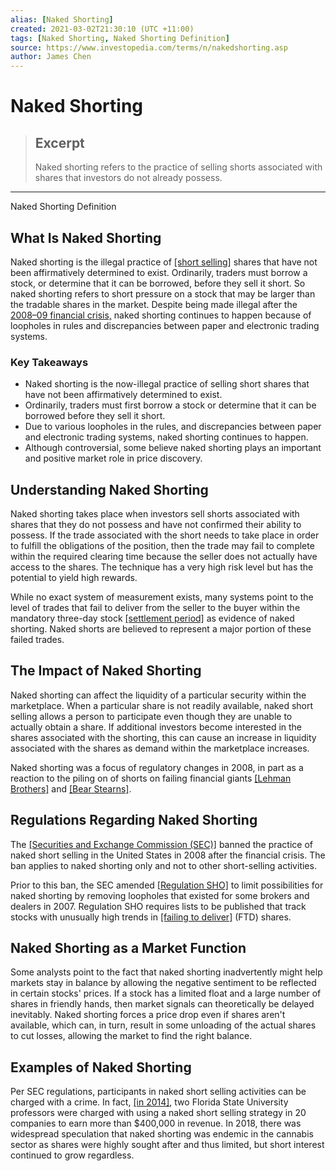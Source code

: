 ```yaml
---
alias: [Naked Shorting]
created: 2021-03-02T21:30:10 (UTC +11:00)
tags: [Naked Shorting, Naked Shorting Definition]
source: https://www.investopedia.com/terms/n/nakedshorting.asp
author: James Chen
---
```


# Naked Shorting

> ## Excerpt
> Naked shorting refers to the practice of selling shorts associated with shares that investors do not already possess.

---

Naked Shorting Definition
## What Is Naked Shorting

Naked shorting is the illegal practice of [[short selling]](https://www.investopedia.com/terms/s/shortselling.asp) shares that have not been affirmatively determined to exist. Ordinarily, traders must borrow a stock, or determine that it can be borrowed, before they sell it short. So naked shorting refers to short pressure on a stock that may be larger than the tradable shares in the market. Despite being made illegal after the [2008–09 financial crisis,](https://www.investopedia.com/terms/g/great-recession.asp) naked shorting continues to happen because of loopholes in rules and discrepancies between paper and electronic trading systems.

### Key Takeaways

-   Naked shorting is the now-illegal practice of selling short shares that have not been affirmatively determined to exist. 
-   Ordinarily, traders must first borrow a stock or determine that it can be borrowed before they sell it short.
-   Due to various loopholes in the rules, and discrepancies between paper and electronic trading systems, naked shorting continues to happen.
-   Although controversial, some believe naked shorting plays an important and positive market role in price discovery.

## Understanding Naked Shorting

Naked shorting takes place when investors sell shorts associated with shares that they do not possess and have not confirmed their ability to possess. If the trade associated with the short needs to take place in order to fulfill the obligations of the position, then the trade may fail to complete within the required clearing time because the seller does not actually have access to the shares. The technique has a very high risk level but has the potential to yield high rewards.

While no exact system of measurement exists, many systems point to the level of trades that fail to deliver from the seller to the buyer within the mandatory three-day stock [[settlement period]](https://www.investopedia.com/terms/s/settlement_period.asp) as evidence of naked shorting. Naked shorts are believed to represent a major portion of these failed trades.

## The Impact of Naked Shorting

Naked shorting can affect the liquidity of a particular security within the marketplace. When a particular share is not readily available, naked short selling allows a person to participate even though they are unable to actually obtain a share. If additional investors become interested in the shares associated with the shorting, this can cause an increase in liquidity associated with the shares as demand within the marketplace increases.

Naked shorting was a focus of regulatory changes in 2008, in part as a reaction to the piling on of shorts on failing financial giants [[Lehman Brothers]](https://www.investopedia.com/terms/l/lehman-brothers.asp) and [[Bear Stearns]](https://www.investopedia.com/terms/b/bear-stearns.asp).

## Regulations Regarding Naked Shorting

The [[Securities and Exchange Commission (SEC)]](https://www.investopedia.com/terms/s/sec.asp) banned the practice of naked short selling in the United States in 2008 after the financial crisis. The ban applies to naked shorting only and not to other short-selling activities.

Prior to this ban, the SEC amended [[Regulation SHO]](https://www.investopedia.com/terms/r/regsho.asp) to limit possibilities for naked shorting by removing loopholes that existed for some brokers and dealers in 2007. Regulation SHO requires lists to be published that track stocks with unusually high trends in [[failing to deliver]](https://www.investopedia.com/terms/f/failuretodeliver.asp) (FTD) shares.

## Naked Shorting as a Market Function

Some analysts point to the fact that naked shorting inadvertently might help markets stay in balance by allowing the negative sentiment to be reflected in certain stocks' prices. If a stock has a limited float and a large number of shares in friendly hands, then market signals can theoretically be delayed inevitably. Naked shorting forces a price drop even if shares aren't available, which can, in turn, result in some unloading of the actual shares to cut losses, allowing the market to find the right balance.

## Examples of Naked Shorting

Per SEC regulations, participants in naked short selling activities can be charged with a crime. In fact, [[in 2014]](https://www.reuters.com/article/sec-professors-shortselling-idUSL2N0L51ZP20140131), two Florida State University professors were charged with using a naked short selling strategy in 20 companies to earn more than $400,000 in revenue. In 2018, there was widespread speculation that naked shorting was endemic in the cannabis sector as shares were highly sought after and thus limited, but short interest continued to grow regardless.
